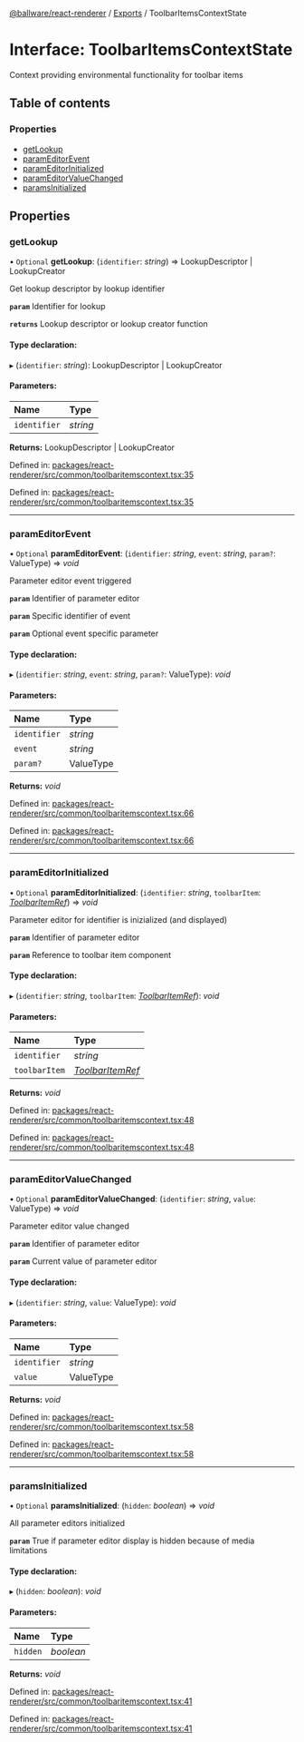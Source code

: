 [@ballware/react-renderer](../README.md) / [Exports](../modules.md) / ToolbarItemsContextState

# Interface: ToolbarItemsContextState

Context providing environmental functionality for toolbar items

## Table of contents

### Properties

- [getLookup](toolbaritemscontextstate.md#getlookup)
- [paramEditorEvent](toolbaritemscontextstate.md#parameditorevent)
- [paramEditorInitialized](toolbaritemscontextstate.md#parameditorinitialized)
- [paramEditorValueChanged](toolbaritemscontextstate.md#parameditorvaluechanged)
- [paramsInitialized](toolbaritemscontextstate.md#paramsinitialized)

## Properties

### getLookup

• `Optional` **getLookup**: (`identifier`: *string*) => LookupDescriptor \| LookupCreator

Get lookup descriptor by lookup identifier

**`param`** Identifier for lookup

**`returns`** Lookup descriptor or lookup creator function

#### Type declaration:

▸ (`identifier`: *string*): LookupDescriptor \| LookupCreator

#### Parameters:

Name | Type |
:------ | :------ |
`identifier` | *string* |

**Returns:** LookupDescriptor \| LookupCreator

Defined in: [packages/react-renderer/src/common/toolbaritemscontext.tsx:35](https://github.com/ballware/ballware-client/blob/d3c33ca/packages/react-renderer/src/common/toolbaritemscontext.tsx#L35)

Defined in: [packages/react-renderer/src/common/toolbaritemscontext.tsx:35](https://github.com/ballware/ballware-client/blob/d3c33ca/packages/react-renderer/src/common/toolbaritemscontext.tsx#L35)

___

### paramEditorEvent

• `Optional` **paramEditorEvent**: (`identifier`: *string*, `event`: *string*, `param?`: ValueType) => *void*

Parameter editor event triggered

**`param`** Identifier of parameter editor

**`param`** Specific identifier of event

**`param`** Optional event specific parameter

#### Type declaration:

▸ (`identifier`: *string*, `event`: *string*, `param?`: ValueType): *void*

#### Parameters:

Name | Type |
:------ | :------ |
`identifier` | *string* |
`event` | *string* |
`param?` | ValueType |

**Returns:** *void*

Defined in: [packages/react-renderer/src/common/toolbaritemscontext.tsx:66](https://github.com/ballware/ballware-client/blob/d3c33ca/packages/react-renderer/src/common/toolbaritemscontext.tsx#L66)

Defined in: [packages/react-renderer/src/common/toolbaritemscontext.tsx:66](https://github.com/ballware/ballware-client/blob/d3c33ca/packages/react-renderer/src/common/toolbaritemscontext.tsx#L66)

___

### paramEditorInitialized

• `Optional` **paramEditorInitialized**: (`identifier`: *string*, `toolbarItem`: [*ToolbarItemRef*](toolbaritemref.md)) => *void*

Parameter editor for identifier is inizialized (and displayed)

**`param`** Identifier of parameter editor

**`param`** Reference to toolbar item component

#### Type declaration:

▸ (`identifier`: *string*, `toolbarItem`: [*ToolbarItemRef*](toolbaritemref.md)): *void*

#### Parameters:

Name | Type |
:------ | :------ |
`identifier` | *string* |
`toolbarItem` | [*ToolbarItemRef*](toolbaritemref.md) |

**Returns:** *void*

Defined in: [packages/react-renderer/src/common/toolbaritemscontext.tsx:48](https://github.com/ballware/ballware-client/blob/d3c33ca/packages/react-renderer/src/common/toolbaritemscontext.tsx#L48)

Defined in: [packages/react-renderer/src/common/toolbaritemscontext.tsx:48](https://github.com/ballware/ballware-client/blob/d3c33ca/packages/react-renderer/src/common/toolbaritemscontext.tsx#L48)

___

### paramEditorValueChanged

• `Optional` **paramEditorValueChanged**: (`identifier`: *string*, `value`: ValueType) => *void*

Parameter editor value changed

**`param`** Identifier of parameter editor

**`param`** Current value of parameter editor

#### Type declaration:

▸ (`identifier`: *string*, `value`: ValueType): *void*

#### Parameters:

Name | Type |
:------ | :------ |
`identifier` | *string* |
`value` | ValueType |

**Returns:** *void*

Defined in: [packages/react-renderer/src/common/toolbaritemscontext.tsx:58](https://github.com/ballware/ballware-client/blob/d3c33ca/packages/react-renderer/src/common/toolbaritemscontext.tsx#L58)

Defined in: [packages/react-renderer/src/common/toolbaritemscontext.tsx:58](https://github.com/ballware/ballware-client/blob/d3c33ca/packages/react-renderer/src/common/toolbaritemscontext.tsx#L58)

___

### paramsInitialized

• `Optional` **paramsInitialized**: (`hidden`: *boolean*) => *void*

All parameter editors initialized

**`param`** True if parameter editor display is hidden because of media limitations

#### Type declaration:

▸ (`hidden`: *boolean*): *void*

#### Parameters:

Name | Type |
:------ | :------ |
`hidden` | *boolean* |

**Returns:** *void*

Defined in: [packages/react-renderer/src/common/toolbaritemscontext.tsx:41](https://github.com/ballware/ballware-client/blob/d3c33ca/packages/react-renderer/src/common/toolbaritemscontext.tsx#L41)

Defined in: [packages/react-renderer/src/common/toolbaritemscontext.tsx:41](https://github.com/ballware/ballware-client/blob/d3c33ca/packages/react-renderer/src/common/toolbaritemscontext.tsx#L41)
